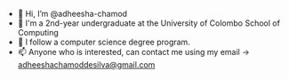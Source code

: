 - 👋 Hi, I’m @adheesha-chamod
- 👀 I'm a 2nd-year undergraduate at the University of Colombo School of Computing 
- 🌱 I follow a computer science degree program.
- 📫 Anyone who is interested, can contact me using my email -> adheeshachamoddesilva@gmail.com

<!---
adheesha-chamod/adheesha-chamod is a ✨ special ✨ repository because its `README.md` (this file) appears on your GitHub profile.
You can click the Preview link to take a look at your changes.
--->

